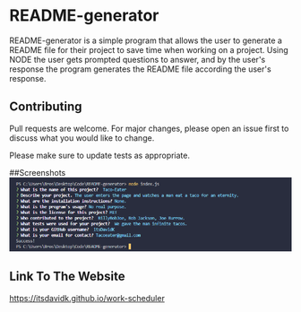 # README-generator
README-generator is a simple program that allows the user to generate a README file for their project to save time when working on a project.
Using NODE the user gets prompted questions to answer, and by the user's response the program generates the README file according the user's response.

## Contributing
Pull requests are welcome. For major changes, please open an issue first to discuss what you would like to change.

Please make sure to update tests as appropriate.

##Screenshots
<img src="./screenshot.png">

## Link To The Website
https://itsdavidk.github.io/work-scheduler
